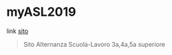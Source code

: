 # myASL2019 
link [sito](http://aslmarcotodaro.altervista.org/)
> Sito Alternanza Scuola-Lavoro 3a,4a,5a superiore
